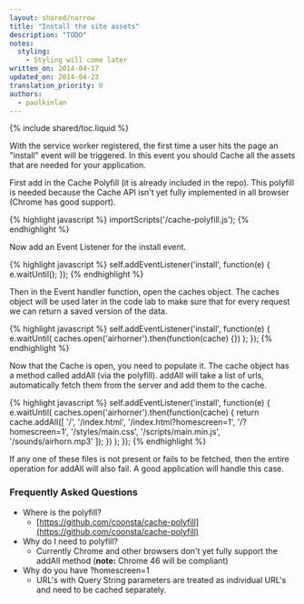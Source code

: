 ```yaml
---
layout: shared/narrow
title: "Install the site assets"
description: "TODO"
notes:
  styling:
    - Styling will come later
written_on: 2014-04-17
updated_on: 2014-04-23
translation_priority: 0
authors:
  - paulkinlan
---
```


{% include shared/toc.liquid %}

With the service worker registered, the first time a user hits the page an 
"install" event will be triggered.  In this event you should Cache all the 
assets that are needed for your application.

First add in the Cache Polyfill (it is already included in the repo). This 
polyfill is needed because the Cache API isn't yet fully implemented in all 
browser (Chrome has good support).

{% highlight javascript %}
importScripts('/cache-polyfill.js');
{% endhighlight %}

Now add an Event Listener for the install event.

{% highlight javascript %}
self.addEventListener('install', function(e) {
  e.waitUntil();
});
{% endhighlight %}

Then in the Event handler function, open the caches object.  The caches object 
will be used later in the code lab to make sure that for every request we can 
return a saved version of the data.

{% highlight javascript %}
self.addEventListener('install', function(e) {
  e.waitUntil(
    caches.open('airhorner').then(function(cache) {})
  );
});
{% endhighlight %}

Now that the Cache is open, you need to populate it.  The cache object has a 
method called addAll (via the polyfill). addAll will take a list of urls, 
automatically fetch them from the server and add them to the cache.

{% highlight javascript %}
self.addEventListener('install', function(e) {
 e.waitUntil(
   caches.open('airhorner').then(function(cache) {
     return cache.addAll([
       '/',
       '/index.html',
       '/index.html?homescreen=1',
       '/?homescreen=1',
       '/styles/main.css',
       '/scripts/main.min.js',
       '/sounds/airhorn.mp3'
     ]);
   })
 );
});
{% endhighlight %}

If any one of these files is not present or fails to be fetched, then the entire 
operation for addAll will also fail.  A good application will handle this case.

### Frequently Asked Questions

* Where is the polyfill?
    * [https://github.com/coonsta/cache-polyfill](https://github.com/coonsta/cache-polyfill) 
* Why do I need to polyfill?
    * Currently Chrome and other browsers don't yet fully support the addAll 
      method (**note:** Chrome 46 will be compliant)
* Why do you have ?homescreen=1
    * URL's with Query String parameters are treated as individual URL's and 
      need to be cached separately.
      

